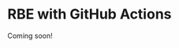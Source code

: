 <!--
{
  "name": "RBE with GitHub Actions",
  "category": "5f18d21935ec3867907dda03",
  "priority": 600
}
-->
# RBE with GitHub Actions

Coming soon!
